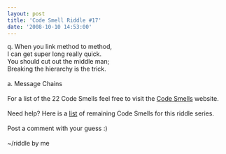 ```yaml
---
layout: post
title: 'Code Smell Riddle #17'
date: '2008-10-10 14:53:00'
---
```


q. When you link method to method,<br>I can get super long really quick.<br>You should cut out the middle man;<br>Breaking the hierarchy is the trick.<br><br>a. Message Chains<br><br>For a list of the 22 Code Smells feel free to visit the <a href="http://tinyurl.com/codesmells" target="_blank">Code Smells</a> website.<br><br>Need help? Here is a <a href="http://www.elijahmanor.com/#">list</a> of remaining Code Smells for this riddle series.<br><br>Post a comment with your guess :)<br><br>~/riddle by me